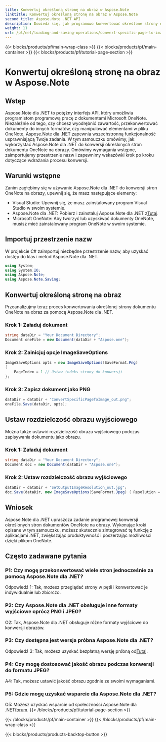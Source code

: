 ```yaml
---
title: Konwertuj określoną stronę na obraz w Aspose.Note
linktitle: Konwertuj określoną stronę na obraz w Aspose.Note
second_title: Aspose.Note .NET API
description: Dowiedz się, jak programowo konwertować określone strony dokumentów Microsoft OneNote na obrazy za pomocą Aspose.Note dla .NET.
weight: 11
url: /pl/net/loading-and-saving-operations/convert-specific-page-to-image/
---
```


{{< blocks/products/pf/main-wrap-class >}}
{{< blocks/products/pf/main-container >}}
{{< blocks/products/pf/tutorial-page-section >}}

# Konwertuj określoną stronę na obraz w Aspose.Note

## Wstęp

Aspose.Note dla .NET to potężny interfejs API, który umożliwia programistom programową pracę z dokumentami Microsoft OneNote. Niezależnie od tego, czy chcesz wyodrębnić zawartość, przekonwertować dokumenty do innych formatów, czy manipulować elementami w pliku OneNote, Aspose.Note dla .NET zapewnia wszechstronną funkcjonalność usprawniającą Twoje zadania. W tym samouczku omówimy, jak wykorzystać Aspose.Note dla .NET do konwersji określonych stron dokumentu OneNote na obrazy. Omówimy wymagania wstępne, zaimportujemy przestrzenie nazw i zapewnimy wskazówki krok po kroku dotyczące wdrażania procesu konwersji.

## Warunki wstępne

Zanim zagłębimy się w używanie Aspose.Note dla .NET do konwersji stron OneNote na obrazy, upewnij się, że masz następujące elementy:

- Visual Studio: Upewnij się, że masz zainstalowany program Visual Studio w swoim systemie.
-  Aspose.Note dla .NET: Pobierz i zainstaluj Aspose.Note dla .NET z[Tutaj](https://releases.aspose.com/note/net/).
- Microsoft OneNote: Aby tworzyć lub uzyskiwać dokumenty OneNote, musisz mieć zainstalowany program OneNote w swoim systemie.

## Importuj przestrzenie nazw

W projekcie C# zaimportuj niezbędne przestrzenie nazw, aby uzyskać dostęp do klas i metod Aspose.Note dla .NET.

```csharp
using System;
using System.IO;
using Aspose.Note;
using Aspose.Note.Saving;
```

## Konwertuj określoną stronę na obraz

Przeanalizujmy teraz proces konwertowania określonej strony dokumentu OneNote na obraz za pomocą Aspose.Note dla .NET.

### Krok 1: Załaduj dokument

```csharp
string dataDir = "Your Document Directory";
Document oneFile = new Document(dataDir + "Aspose.one");
```

### Krok 2: Zainicjuj opcje ImageSaveOptions

```csharp
ImageSaveOptions opts = new ImageSaveOptions(SaveFormat.Png)
{
    PageIndex = 1 // Ustaw indeks strony do konwersji
};
```

### Krok 3: Zapisz dokument jako PNG

```csharp
dataDir = dataDir + "ConvertSpecificPageToImage_out.png";
oneFile.Save(dataDir, opts);
```

## Ustaw rozdzielczość obrazu wyjściowego

Można także ustawić rozdzielczość obrazu wyjściowego podczas zapisywania dokumentu jako obrazu.

### Krok 1: Załaduj dokument

```csharp
string dataDir = "Your Document Directory";
Document doc = new Document(dataDir + "Aspose.one");
```

### Krok 2: Ustaw rozdzielczość obrazu wyjściowego

```csharp
dataDir = dataDir + "SetOutputImageResolution_out.jpg";
doc.Save(dataDir, new ImageSaveOptions(SaveFormat.Jpeg) { Resolution = 220 });
```

## Wniosek

Aspose.Note dla .NET upraszcza zadanie programowej konwersji określonych stron dokumentów OneNote na obrazy. Wykonując kroki opisane w tym samouczku, możesz skutecznie zintegrować tę funkcję z aplikacjami .NET, zwiększając produktywność i poszerzając możliwości dzięki plikom OneNote.

## Często zadawane pytania

### P1: Czy mogę przekonwertować wiele stron jednocześnie za pomocą Aspose.Note dla .NET?

Odpowiedź 1: Tak, możesz przeglądać strony w pętli i konwertować je indywidualnie lub zbiorczo.

### P2: Czy Aspose.Note dla .NET obsługuje inne formaty wyjściowe oprócz PNG i JPEG?

O2: Tak, Aspose.Note dla .NET obsługuje różne formaty wyjściowe do konwersji obrazów.

### P3: Czy dostępna jest wersja próbna Aspose.Note dla .NET?

 Odpowiedź 3: Tak, możesz uzyskać bezpłatną wersję próbną od[Tutaj](https://releases.aspose.com/).

### P4: Czy mogę dostosować jakość obrazu podczas konwersji do formatu JPEG?

A4: Tak, możesz ustawić jakość obrazu zgodnie ze swoimi wymaganiami.

### P5: Gdzie mogę uzyskać wsparcie dla Aspose.Note dla .NET?

 O5: Możesz uzyskać wsparcie od społeczności Aspose.Note dla .NET[forum](https://forum.aspose.com/c/note/28).
{{< /blocks/products/pf/tutorial-page-section >}}

{{< /blocks/products/pf/main-container >}}
{{< /blocks/products/pf/main-wrap-class >}}

{{< blocks/products/products-backtop-button >}}
